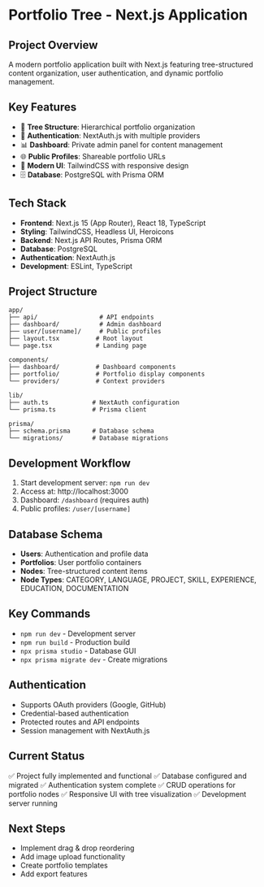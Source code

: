 # Portfolio Tree - Next.js Application

## Project Overview
A modern portfolio application built with Next.js featuring tree-structured content organization, user authentication, and dynamic portfolio management.

## Key Features
- 🌳 **Tree Structure**: Hierarchical portfolio organization
- 🔐 **Authentication**: NextAuth.js with multiple providers
- 📊 **Dashboard**: Private admin panel for content management
- 🌐 **Public Profiles**: Shareable portfolio URLs
- 🎨 **Modern UI**: TailwindCSS with responsive design
- 🗄️ **Database**: PostgreSQL with Prisma ORM

## Tech Stack
- **Frontend**: Next.js 15 (App Router), React 18, TypeScript
- **Styling**: TailwindCSS, Headless UI, Heroicons
- **Backend**: Next.js API Routes, Prisma ORM
- **Database**: PostgreSQL
- **Authentication**: NextAuth.js
- **Development**: ESLint, TypeScript

## Project Structure
```
app/
├── api/                 # API endpoints
├── dashboard/           # Admin dashboard
├── user/[username]/     # Public profiles
├── layout.tsx          # Root layout
└── page.tsx            # Landing page

components/
├── dashboard/          # Dashboard components
├── portfolio/          # Portfolio display components
└── providers/          # Context providers

lib/
├── auth.ts            # NextAuth configuration
└── prisma.ts          # Prisma client

prisma/
├── schema.prisma      # Database schema
└── migrations/        # Database migrations
```

## Development Workflow
1. Start development server: `npm run dev`
2. Access at: http://localhost:3000
3. Dashboard: `/dashboard` (requires auth)
4. Public profiles: `/user/[username]`

## Database Schema
- **Users**: Authentication and profile data
- **Portfolios**: User portfolio containers
- **Nodes**: Tree-structured content items
- **Node Types**: CATEGORY, LANGUAGE, PROJECT, SKILL, EXPERIENCE, EDUCATION, DOCUMENTATION

## Key Commands
- `npm run dev` - Development server
- `npm run build` - Production build
- `npx prisma studio` - Database GUI
- `npx prisma migrate dev` - Create migrations

## Authentication
- Supports OAuth providers (Google, GitHub)
- Credential-based authentication
- Protected routes and API endpoints
- Session management with NextAuth.js

## Current Status
✅ Project fully implemented and functional
✅ Database configured and migrated
✅ Authentication system complete
✅ CRUD operations for portfolio nodes
✅ Responsive UI with tree visualization
✅ Development server running

## Next Steps
- Implement drag & drop reordering
- Add image upload functionality
- Create portfolio templates
- Add export features